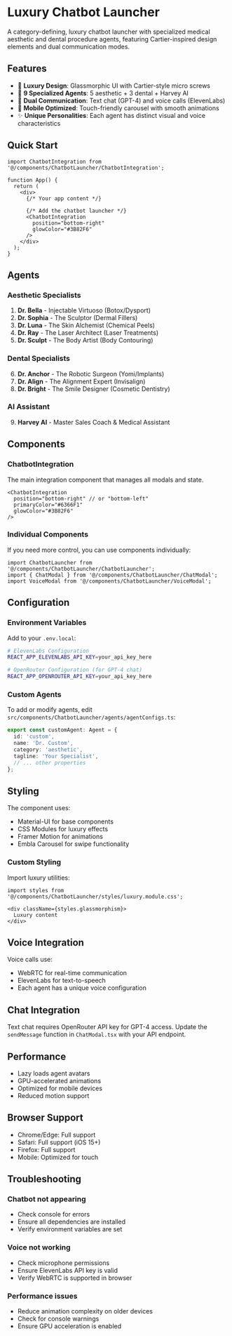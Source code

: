 # Luxury Chatbot Launcher

A category-defining, luxury chatbot launcher with specialized medical aesthetic and dental procedure agents, featuring Cartier-inspired design elements and dual communication modes.

## Features

- 🎨 **Luxury Design**: Glassmorphic UI with Cartier-style micro screws
- 🤖 **9 Specialized Agents**: 5 aesthetic + 3 dental + Harvey AI
- 💬 **Dual Communication**: Text chat (GPT-4) and voice calls (ElevenLabs)
- 📱 **Mobile Optimized**: Touch-friendly carousel with smooth animations
- ✨ **Unique Personalities**: Each agent has distinct visual and voice characteristics

## Quick Start

```tsx
import ChatbotIntegration from '@/components/ChatbotLauncher/ChatbotIntegration';

function App() {
  return (
    <div>
      {/* Your app content */}
      
      {/* Add the chatbot launcher */}
      <ChatbotIntegration 
        position="bottom-right"
        glowColor="#3B82F6"
      />
    </div>
  );
}
```

## Agents

### Aesthetic Specialists
1. **Dr. Bella** - Injectable Virtuoso (Botox/Dysport)
2. **Dr. Sophia** - The Sculptor (Dermal Fillers)
3. **Dr. Luna** - The Skin Alchemist (Chemical Peels)
4. **Dr. Ray** - The Laser Architect (Laser Treatments)
5. **Dr. Sculpt** - The Body Artist (Body Contouring)

### Dental Specialists
6. **Dr. Anchor** - The Robotic Surgeon (Yomi/Implants)
7. **Dr. Align** - The Alignment Expert (Invisalign)
8. **Dr. Bright** - The Smile Designer (Cosmetic Dentistry)

### AI Assistant
9. **Harvey AI** - Master Sales Coach & Medical Assistant

## Components

### ChatbotIntegration
The main integration component that manages all modals and state.

```tsx
<ChatbotIntegration 
  position="bottom-right" // or "bottom-left"
  primaryColor="#6366F1"
  glowColor="#3B82F6"
/>
```

### Individual Components

If you need more control, you can use components individually:

```tsx
import ChatbotLauncher from '@/components/ChatbotLauncher/ChatbotLauncher';
import { ChatModal } from '@/components/ChatbotLauncher/ChatModal';
import VoiceModal from '@/components/ChatbotLauncher/VoiceModal';
```

## Configuration

### Environment Variables

Add to your `.env.local`:

```bash
# ElevenLabs Configuration
REACT_APP_ELEVENLABS_API_KEY=your_api_key_here

# OpenRouter Configuration (for GPT-4 chat)
REACT_APP_OPENROUTER_API_KEY=your_api_key_here
```

### Custom Agents

To add or modify agents, edit `src/components/ChatbotLauncher/agents/agentConfigs.ts`:

```typescript
export const customAgent: Agent = {
  id: 'custom',
  name: 'Dr. Custom',
  category: 'aesthetic',
  tagline: 'Your Specialist',
  // ... other properties
};
```

## Styling

The component uses:
- Material-UI for base components
- CSS Modules for luxury effects
- Framer Motion for animations
- Embla Carousel for swipe functionality

### Custom Styling

Import luxury utilities:

```tsx
import styles from '@/components/ChatbotLauncher/styles/luxury.module.css';

<div className={styles.glassmorphism}>
  Luxury content
</div>
```

## Voice Integration

Voice calls use:
- WebRTC for real-time communication
- ElevenLabs for text-to-speech
- Each agent has a unique voice configuration

## Chat Integration

Text chat requires OpenRouter API key for GPT-4 access. Update the `sendMessage` function in `ChatModal.tsx` with your API endpoint.

## Performance

- Lazy loads agent avatars
- GPU-accelerated animations
- Optimized for mobile devices
- Reduced motion support

## Browser Support

- Chrome/Edge: Full support
- Safari: Full support (iOS 15+)
- Firefox: Full support
- Mobile: Optimized for touch

## Troubleshooting

### Chatbot not appearing
- Check console for errors
- Ensure all dependencies are installed
- Verify environment variables are set

### Voice not working
- Check microphone permissions
- Ensure ElevenLabs API key is valid
- Verify WebRTC is supported in browser

### Performance issues
- Reduce animation complexity on older devices
- Check for console warnings
- Ensure GPU acceleration is enabled